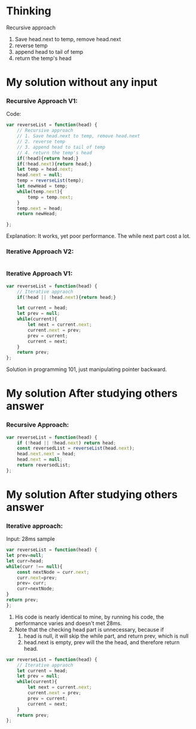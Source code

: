 # Thinking

Recursive approach
1. Save head.next to temp, remove head.next 
2. reverse temp
3. append head to tail of temp
4. return the temp's head
# My solution without any input

### Recursive Approach V1:
Code:
```js
var reverseList = function(head) {
    // Recursive approach
    // 1. Save head.next to temp, remove head.next 
    // 2. reverse temp
    // 3. append head to tail of temp
    // 4. return the temp's head
    if(!head){return head;}
    if(!head.next){return head;}
    let temp = head.next;
    head.next = null;
    temp = reverseList(temp);
    let newHead = temp;
    while(temp.next){
        temp = temp.next;
    }
    temp.next = head;
    return newHead;

};
```
Explanation:
It works, yet poor performance.
The while next part cost a lot.

### Iterative Approach V2:
```js

```

### Iterative Approach V1:

```js
var reverseList = function(head) {
    // Iterative appraoch
    if(!head || !head.next){return head;}

    let current = head;
    let prev = null;
    while(current){
        let next = current.next;
        current.next = prev;
        prev = current;
        current = next;
    }
    return prev;
};
```
Solution in programming 101, just manipulating pointer backward.

# My solution After studying others answer

### Recursive Approach: 
```js
var reverseList = function(head) {
    if (!head || !head.next) return head;
    const reversedList = reverseList(head.next);
    head.next.next = head;
    head.next = null;
    return reversedList;
};
```

# My solution After studying others answer

### Iterative approach: 
Input: 28ms sample
```js
var reverseList = function(head) {
let prev=null;
let curr=head;
while(curr !== null){
    const nextNode = curr.next;
    curr.next=prev;
    prev= curr;
    curr=nextNode;
}
return prev;
};
```

1. His code is nearly identical to mine, by running his code, the performance varies and doesn't met 28ms.
2. Note that the checking head part is unnecessary, because if 
	1. head is null, it will skip the while part, and return prev, which is null
	2. head.next is empty, prev will the the head, and therefore return head.
```js
var reverseList = function(head) {
    // Iterative appraoch
    let current = head;
    let prev = null;
    while(current){
        let next = current.next;
        current.next = prev;
        prev = current;
        current = next;
    }
    return prev;
};
```


